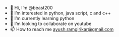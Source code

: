 - 👋 Hi, I’m @beast200
- 👀 I’m interested in python, java script, c and c++
- 🌱 I’m currently learning python
- 💞️ I’m looking to collaborate on youtube 
- 📫 How to reach me ayush.ramgirikar@gmail.com

<!---
beast200/beast200 is a ✨ special ✨ repository because its `README.md` (this file) appears on your GitHub profile.
You can click the Preview link to take a look at your changes.
--->
